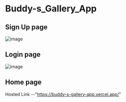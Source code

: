 # Buddy-s_Gallery_App

## Sign Up page 
![image](https://github.com/user-attachments/assets/b0226ffd-d707-482e-93b0-945738b3f7fa)

## Login page
![image](https://github.com/user-attachments/assets/26b84ca3-e159-46fb-bb34-ee6d4cd43001)

## Home page


Hosted Link --"https://buddy-s-gallery-app.vercel.app/"
